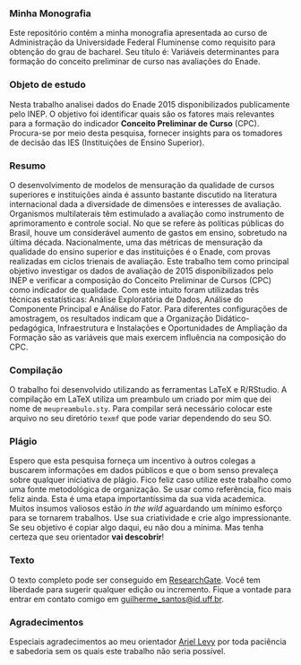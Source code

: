 ### Minha Monografia
Este repositório contém a minha monografia apresentada ao curso de Administração da Universidade Federal Fluminense como 
requisito para obtenção do grau de bacharel. Seu título é: Variáveis determinantes para formação do conceito preliminar de curso nas avaliações do Enade.

### Objeto de estudo
Nesta trabalho analisei dados do Enade 2015 disponibilizados publicamente pelo INEP. O objetivo foi identificar quais são 
os fatores mais relevantes para a formação do indicador **Conceito Preliminar de Curso** (CPC). Procura-se por meio desta
pesquisa, fornecer insights para os tomadores de decisão das IES (Instituições de Ensino Superior).

### Resumo
O desenvolvimento de modelos de mensuração da qualidade de cursos superiores e instituições ainda é assunto bastante 
discutido na literatura internacional dada a diversidade de dimensões e interesses de avaliação. Organismos multilaterais 
têm estimulado a avaliação como instrumento de aprimoramento e controle social. No que se refere às políticas públicas do 
Brasil, houve um considerável aumento de gastos em ensino, sobretudo na última década. Nacionalmente, uma das métricas de 
mensuração da qualidade do ensino superior e das instituições é o Enade, com provas realizadas em ciclos trienais de avaliação. 
Este trabalho tem como principal objetivo investigar os dados de avaliação de 2015 disponibilizados pelo INEP e verificar a 
composição do Conceito Preliminar de Cursos (CPC) como indicador de qualidade. Com este intuito foram utilizadas três técnicas 
estatísticas: Análise Exploratória de Dados, Análise do Componente Principal e Análise do Fator. Para diferentes configurações 
de amostragem, os resultados indicam que a Organização Didático-pedagógica, Infraestrutura e Instalações e Oportunidades de 
Ampliação da Formação são as variáveis que mais exercem influência na composição do CPC.

### Compilação
O trabalho foi desenvolvido utilizando as ferramentas LaTeX e R/RStudio. A compilação em LaTeX utiliza um preambulo um criado 
por mim que dei nome de `meupreambulo.sty`. Para compilar será necessário colocar este arquivo no seu diretório `texmf` que pode 
variar dependendo do seu SO.

### Plágio 
Espero que esta pesquisa forneça um incentivo à outros colegas a buscarem informações em dados públicos e que o bom senso 
prevaleça sobre qualquer iniciativa de plágio. Fico feliz caso utilize este trabalho como uma fonte metodológica de organização.
Se usar como referência, fico mais feliz ainda. Esta é uma etapa importantíssima da sua vida academica. Muitos insumos valiosos
estão *in the wild* aguardando um mínimo esforço para se tornarem trabalhos. Use sua criatividade e crie algo impressionante.
Se seu objetivo é copiar algo daqui, eu não dou a mínima. Mas tenha certeza que seu orientador __vai descobrir__!

### Texto
O texto completo pode ser conseguido em [ResearchGate](https://www.researchgate.net/publication/326389471_Variaveis_determinantes_para_formacao_do_conceito_preliminar_de_curso_nas_avaliacoes_do_Enade). Você tem liberdade
para sugerir qualquer edição ou incremento. Fique a vontade para entrar em contato comigo em <guilherme_santos@id.uff.br>.

### Agradecimentos
Especiais agradecimentos ao meu orientador [Ariel Levy](https://github.com/alevy59) por toda paciência e sabedoria sem os quais
este trabalho não seria possível.
